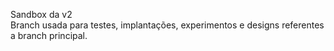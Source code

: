 Sandbox da v2
<br>
Branch usada para testes, implantações, experimentos e designs referentes a branch principal.
